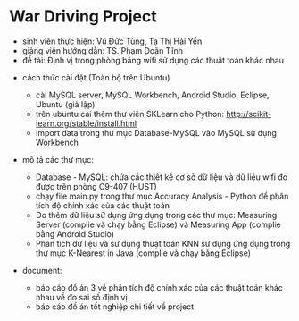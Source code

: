 # War Driving Project
* sinh viên thực hiện: Vũ Đức Tùng, Tạ Thị Hải Yến
* giảng viên hướng dẫn: TS. Phạm Doãn Tĩnh
* đề tài: Định vị trong phòng bằng wifi sử dụng các thuật toán khác nhau 


- cách thức cài đặt (Toàn bộ trên Ubuntu)
  + cài MySQL server, MySQL Workbench, Android Studio, Eclipse, Ubuntu (giả lập)
  + trên ubuntu cài thêm thư viện SKLearn cho Python: http://scikit-learn.org/stable/install.html
  + import data trong thư mục Database-MySQL vào MySQL sử dụng Workbench

- mô tả các thư mục:
  + Database - MySQL: chứa các thiết kế cơ sở dữ liệu và dữ liệu wifi đo được trên phòng C9-407 (HUST)
  + chạy file main.py trong thư mục Accuracy Analysis - Python để phân tích độ chính xác của các thuật toán
  + Đo thêm dữ liệu sử dụng ứng dụng trong các thư mục: Measuring Server (complie và chạy bằng Eclipse) và Measuring App (complie bằng Android Studio)
  + Phân tích dữ liệu và sử dụng thuật toán KNN sử dụng ứng dụng trong thư mục K-Nearest in Java (complie và chạy bằng Eclipse)
  
- document:
  + báo cáo đồ án 3 về phân tích độ chính xác của các thuật toán khác nhau về đo sai số định vị
  + báo cáo đồ án tốt nghiệp chi tiết về project
